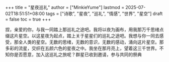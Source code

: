 +++
title = "星夜巡礼"
author = ["MinkieYume"]
lastmod = 2025-07-02T18:51:51+08:00
tags = ["诗歌", "星夜", "巡礼", "情感", "世界", "星空"]
draft = false
toc = true
+++

捏，亲爱的你，与我一同踏上那巡礼之途吧。我将以夜为画布，用我那万千思绪点缀这片星空。以这星夜为起点，踏上关于星星们的巡礼之途吧。我想与你一同去感受，那全人类的星空。无数的思绪，无数的意识，无数的感动，涌向这片星空。那多彩的流星，交织在五颜六色的星夜之中。我坐在那月亮上，望着这三千世界。不知你是否愿意，加入这巡礼之旅呢？群星已收到邀请，参与共同的祭典

